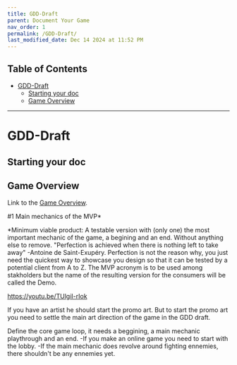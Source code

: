 ```yaml
---
title: GDD-Draft
parent: Document Your Game
nav_order: 1
permalink: /GDD-Draft/
last_modified_date: Dec 14 2024 at 11:52 PM
---
```


## Table of Contents
- [GDD-Draft](#gdd-draft)
  - [Starting your doc](#starting-your-doc)
  - [Game Overview](#game-overview)

---

# GDD-Draft

## Starting your doc

## Game Overview
Link to the [Game Overview](/GameDevelopment/GDD/game-overview/).

#1 Main mechanics of the MVP*

*Minimum viable product: A testable version with (only one) the most important mechanic of the game, a begining and an end. Without anything else to remove.
"Perfection is achieved when there is nothing left to take away" -Antoine de Saint-Exupéry. 
Perfection is not the reason why, you just need the quickest way to showcase you design so that it can be tested by a potential client from A to Z.
The MVP acronym is to be used among stakholders but the name of the resulting version for the consumers will be called the Demo.

https://youtu.be/TUlgiI-rIok

If you have an artist he should start the promo art. But to start the promo art you need to settle the main art direction of the game in the GDD draft.

Define the core game loop, it needs a beggining, a main mechanic playthrough and an end.
-If you make an online game you need to start with the lobby.
-If the main mechanic does revolve around fighting ennemies, there shouldn't be any ennemies yet.